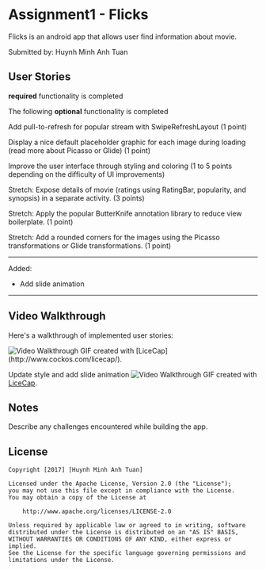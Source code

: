 # Assignment1 - Flicks

Flicks is an android app that allows user find information about movie.

Submitted by: Huynh Minh Anh Tuan

## User Stories

**required** functionality is completed

The following **optional** functionality is completed

Add pull-to-refresh for popular stream with SwipeRefreshLayout (1 point)

Display a nice default placeholder graphic for each image during loading (read more about Picasso or Glide) (1 point)

Improve the user interface through styling and coloring (1 to 5 points depending on the difficulty of UI improvements)

Stretch: Expose details of movie (ratings using RatingBar, popularity, and synopsis) in a separate activity. (3 points)

Stretch: Apply the popular ButterKnife annotation library to reduce view boilerplate. (1 point)

Stretch: Add a rounded corners for the images using the Picasso transformations or Glide transformations. (1 point)

-----------
Added:
- Add slide animation
-----------
## Video Walkthrough 

Here's a walkthrough of implemented user stories:

<img src='http://i.imgur.com/zlZU7Vy.gif' title='Video Walkthrough' width='' alt='Video Walkthrough' />
GIF created with [LiceCap](http://www.cockos.com/licecap/).


Update style and add slide animation
<img src='http://i.imgur.com/6jYegm0.gif' title='Video Walkthrough' width='' alt='Video Walkthrough' />
GIF created with [LiceCap](http://www.cockos.com/licecap/).

## Notes

Describe any challenges encountered while building the app.

## License

    Copyright [2017] [Huynh Minh Anh Tuan]

    Licensed under the Apache License, Version 2.0 (the "License");
    you may not use this file except in compliance with the License.
    You may obtain a copy of the License at

        http://www.apache.org/licenses/LICENSE-2.0

    Unless required by applicable law or agreed to in writing, software
    distributed under the License is distributed on an "AS IS" BASIS,
    WITHOUT WARRANTIES OR CONDITIONS OF ANY KIND, either express or implied.
    See the License for the specific language governing permissions and
    limitations under the License.